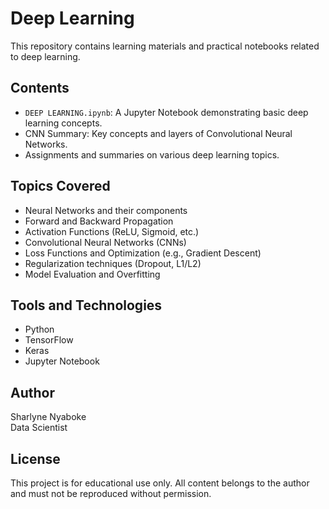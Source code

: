 # Deep Learning

This repository contains learning materials and practical notebooks related to deep learning.
## Contents

- `DEEP LEARNING.ipynb`: A Jupyter Notebook demonstrating basic deep learning concepts.
- CNN Summary: Key concepts and layers of Convolutional Neural Networks.
- Assignments and summaries on various deep learning topics.

## Topics Covered

- Neural Networks and their components
- Forward and Backward Propagation
- Activation Functions (ReLU, Sigmoid, etc.)
- Convolutional Neural Networks (CNNs)
- Loss Functions and Optimization (e.g., Gradient Descent)
- Regularization techniques (Dropout, L1/L2)
- Model Evaluation and Overfitting

## Tools and Technologies

- Python
- TensorFlow
- Keras
- Jupyter Notebook

## Author

Sharlyne Nyaboke  
Data Scientist 


## License

This project is for educational use only. All content belongs to the author and must not be reproduced without permission.
